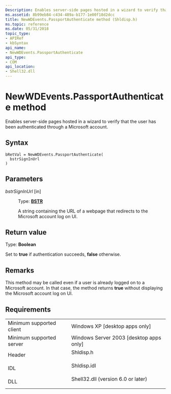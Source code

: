 ```yaml
---
Description: Enables server-side pages hosted in a wizard to verify that the user has been authenticated through a Microsoft account.
ms.assetid: 8b99eb84-c434-489a-b177-1e00f18d2dcc
title: NewWDEvents.PassportAuthenticate method (Shldisp.h)
ms.topic: reference
ms.date: 05/31/2018
topic_type: 
- APIRef
- kbSyntax
api_name: 
- NewWDEvents.PassportAuthenticate
api_type: 
- COM
api_location: 
- Shell32.dll
---
```


# NewWDEvents.PassportAuthenticate method

Enables server-side pages hosted in a wizard to verify that the user has been authenticated through a Microsoft account.

## Syntax


```JScript
bRetVal = NewWDEvents.PassportAuthenticate(
  bstrSignInUrl
)
```



## Parameters

<dl> <dt>

*bstrSignInUrl* \[in\]
</dt> <dd>

Type: **[**BSTR**](/previous-versions/windows/desktop/automat/bstr)**

A string containing the URL of a webpage that redirects to the Microsoft account log on UI.

</dd> </dl>

## Return value

Type: **Boolean**

Set to **true** if authentication succeeds, **false** otherwise.

## Remarks

This method may be called even if a user is already logged on to a Microsoft account. In that case, the method returns **true** without displaying the Microsoft account log on UI.

## Requirements



|                                     |                                                                                                               |
|-------------------------------------|---------------------------------------------------------------------------------------------------------------|
| Minimum supported client<br/> | Windows XP \[desktop apps only\]<br/>                                                                   |
| Minimum supported server<br/> | Windows Server 2003 \[desktop apps only\]<br/>                                                          |
| Header<br/>                   | <dl> <dt>Shldisp.h</dt> </dl>                          |
| IDL<br/>                      | <dl> <dt>Shldisp.idl</dt> </dl>                        |
| DLL<br/>                      | <dl> <dt>Shell32.dll (version 6.0 or later)</dt> </dl> |



 

 